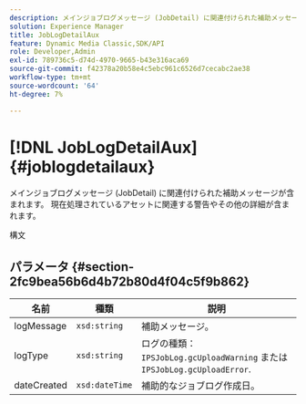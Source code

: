 ```yaml
---
description: メインジョブログメッセージ (JobDetail) に関連付けられた補助メッセージが含まれます。 現在処理されているアセットに関連する警告やその他の詳細が含まれます。
solution: Experience Manager
title: JobLogDetailAux
feature: Dynamic Media Classic,SDK/API
role: Developer,Admin
exl-id: 789736c5-d74d-4970-9665-b43e316aca69
source-git-commit: f42378a20b58e4c5ebc961c6526d7cecabc2ae38
workflow-type: tm+mt
source-wordcount: '64'
ht-degree: 7%

---
```


# [!DNL JobLogDetailAux]{#joblogdetailaux}

メインジョブログメッセージ (JobDetail) に関連付けられた補助メッセージが含まれます。 現在処理されているアセットに関連する警告やその他の詳細が含まれます。

構文

## パラメータ {#section-2fc9bea56b6d4b72b80d4f04c5f9b862}

| 名前 | 種類 | 説明 |
|---|---|---|
| logMessage | `xsd:string` | 補助メッセージ。 |
| logType | `xsd:string` | ログの種類： `IPSJobLog.gcUploadWarning` または `IPSJobLog.gcUploadError`. |
| dateCreated | `xsd:dateTime` | 補助的なジョブログ作成日。 |
